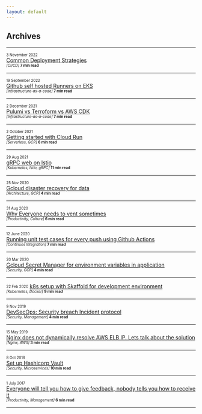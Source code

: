 ```yaml
---
layout: default
---
```


## Archives

---

<sub><sup>3 November 2022</sup></sub><br>
[Common Deployment Strategies](./deployment_types.html)<br>
<sub><sup>_[CI/CD]_ **7 min read**</sup></sub>

---

<sub><sup>19 September 2022</sup></sub><br>
[Github self hosted Runners on EKS](./github_runners.html)<br>
<sub><sup>_[Infrastructure-as-a-code]_ **7 min read**</sup></sub>

---

<sub><sup>2 December 2021</sup></sub><br>
[Pulumi vs Terroform vs AWS CDK](./pulumi.html)<br>
<sub><sup>_[Infrastructure-as-a-code]_ **7 min read**</sup></sub>

---

<sub><sup>2 October 2021</sup></sub><br>
[Getting started with Cloud Run](./cloud_run.html)<br>
<sub><sup>_[Serverless, GCP]_ **6 min read**</sup></sub>

---

<sub><sup>29 Aug 2021</sup></sub><br>
[gRPC web on Istio](./grpc-web.html)<br>
<sub><sup>_[Kubernetes, Istio, gRPC]_ **11 min read**</sup></sub>

---

<sub><sup>25 Nov 2020</sup></sub><br>
[Gcloud disaster recovery for data](./gcloud_disaster_recovery_data.html)<br>
<sub><sup>_[Architecture, GCP]_ **4 min read**</sup></sub>

---


<sub><sup>31 Aug 2020</sup></sub><br>
[Why Everyone needs to vent sometimes](./everyone_needs_to_vent.html)<br>
<sub><sup>_[Productivity, Culture]_ **6 min read**</sup></sub>

---

<sub><sup>12 June 2020</sup></sub><br>
[Running unit test cases for every push using Github Actions](./github_actions.html)<br>
<sub><sup>_[Continuos Integration]_ **7 min read**</sup></sub>

---

<sub><sup>20 Mar 2020</sup></sub><br>
[Gcloud Secret Manager for environment variables in application](./gcloud_secrets.html)<br>
<sub><sup>_[Security, GCP]_ **4 min read**</sup></sub>

---

<sub><sup>22 Feb 2020</sup></sub> [k8s setup with Skaffold for development environment](./skaffold.html)<br>
<sub><sup>_[Kubernetes, Docker]_ **9 min read**</sup></sub>

---

<sub><sup>9 Nov 2019</sup></sub><br>
[DevSecOps: Security breach Incident protocol](./incident_protocol.html)<br>
<sub><sup>_[Security, Management]_ **4 min read**</sup></sub>

---

<sub><sup>15 May 2019</sup></sub><br>
[Nginx does not dynamically resolve AWS ELB IP. Lets talk about the solution](./nginx_aws_elb_ip.html)<br>
<sub><sup>_[Nginx, AWS]_ **3 min read**</sup></sub> 

---

<sub><sup>8 Oct 2018</sup></sub><br> 
[Set up Hashicorp Vault](./vault.html)<br>
<sub><sup>_[Security, Microservices]_ **10 min read**</sup></sub>

---

<sub><sup>1 July 2017</sup></sub> <br>
[Everyone will tell you how to give feedback, nobody tells you how to receive it](./feedback.html)<br>
<sub><sup>_[Productivity, Management]_ **6 min read**</sup></sub>

---










